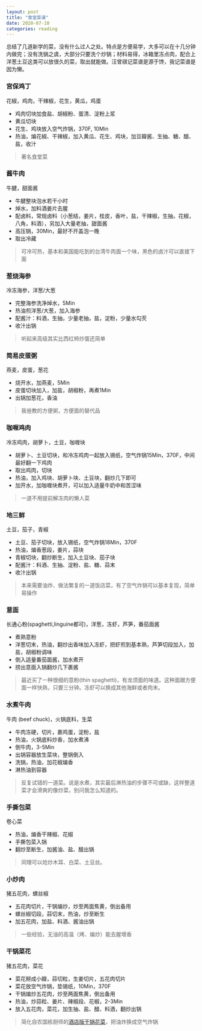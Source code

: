 ```yaml
---
layout: post
title: "食堂菜谱"
date: 2020-07-10
categories: reading
---
```


总结了几道新学的菜，没有什么过人之处。特点是方便易学，大多可以在十几分钟内做完；没有洗锅之虞，大部分只要洗个炒锅；材料易得，冰箱里冻点肉，配合上洋葱土豆这类可以放很久的菜，取出就能做。汪曾祺记菜谱是源于馋，我记菜谱是因为懒。

### 宫保鸡丁

花椒，鸡肉，干辣椒，花生，黄瓜，鸡蛋

* 鸡肉切块加食盐、胡椒粉、蛋清、淀粉上浆
* 黄瓜切块
* 花生、鸡块放入空气炸锅，370F, 10Min
* 热油，煸花椒、干辣椒，加入黄瓜、花生、鸡块，加豆瓣酱、生抽、糖、醋、盐，收汁

>著名食堂菜

### 酱牛肉

牛腱，甜面酱

* 牛腱整块泡水若干小时
* 焯水，加料酒姜片去腥
* 配卤料，常规卤料（小葱结，姜片，桂皮，香叶，盐，干辣椒，生抽，花椒，八角，料酒），另加入大量老抽，甜面酱
* 高压锅，30Min，最好不开盖泡一晚
* 取出冷藏

>可冷可热，基本和美国能吃到的台湾牛肉面一个味，黑色的卤汁可以直接下面

### 葱烧海参

冷冻海参，洋葱/大葱

* 完整海参洗净焯水，5Min
* 热油煎洋葱/大葱，加入海参
* 配酱汁：料酒，生抽，少量老抽，盐，淀粉，少量水勾芡
* 收汁出锅

> 听起来高级其实比西红柿炒蛋还简单

### 简易皮蛋粥

燕麦，皮蛋，葱花

* 烧开水，加燕麦，5Min
* 皮蛋切块加入，加盐，胡椒粉，再煮1Min
* 出锅加葱花，香油

> 我爸教的方便粥，方便面的替代品

### 咖喱鸡肉

冷冻鸡肉，胡萝卜，土豆，咖喱块

* 胡萝卜、土豆切块，和冷冻鸡肉一起放入锡纸，空气炸锅15Min，370F，中间最好翻一下鸡肉
* 取出鸡肉，切块
* 热油，加入鸡块、胡萝卜块、土豆块，翻炒几下即可
* 加开水，加咖喱块煮开，可以加入适量牛奶中和苦涩味

> 一道不用提前解冻肉的懒人菜

### 地三鲜

土豆，茄子，青椒

* 土豆、茄子切块，放入锡纸，空气炸锅18Min，370F
* 热油，煸香葱段，姜片，蒜块
* 青椒切块，翻炒断生，加入土豆块、茄子块
* 配酱汁：料酒、生抽、淀粉、盐、糖、蒜末
* 收汁出锅

> 本来需要油炸、做法繁复的一道饭店菜，有了空气炸锅可以基本复现，简单易操作

### 意面

长通心粉(spaghetti,linguine都可)，洋葱，冻虾，芦笋，番茄面酱

* 煮熟意粉
* 洋葱切末，热油，翻炒出香味加入冻虾，把虾煎到基本熟，芦笋切段加入，加盐，胡椒粉调味
* 倒入适量番茄面酱，加水煮开
* 捞出意面入锅翻炒几下裹酱

> 最近买了一种很细的意粉(thin spaghetti)，有龙须面的味道。这种面跟方便面一样快熟，只要三分钟。冻虾可以换成其他海鲜或者肉末。

### 水煮牛肉

牛肉 (beef chuck)，火锅底料，生菜

* 牛肉冻硬，切片，裹鸡蛋，淀粉，盐
* 热油，火锅底料炒香，加水煮沸
* 倒牛肉，3-5Min
* 出锅容器放生菜块，整锅倒入
* 洗锅，热油，加花椒煸香
* 淋热油到容器

> 反复试错的一道菜。说是水煮，其实最后淋热油的步骤不可或缺，这样整道菜才会滑爽的像炒菜，别问我怎么知道的。

### 手撕包菜

卷心菜

* 热油，煸香干辣椒、花椒
* 手撕包菜入锅
* 翻炒至断生，加酱油、盐、醋出锅

> 同理可以炝炒木耳、白菜、土豆丝。

### 小炒肉

猪五花肉，螺丝椒

* 五花肉切片，干锅煸炒，炒至两面焦黄，倒出备用
* 螺丝椒切段，蒜切末，热油，炒至断生
* 加五花肉，加盐、料酒、酱油出锅

> 一些经验，无油的高温（烤、煸炒）能去腥增香

### 干锅菜花

猪五花肉，菜花

* 菜花掰成小瓣，蒜切粒，生姜切片，五花肉切片
* 菜花放空气炸锅，垫锡纸，10Min，370F
* 干锅煸炒五花肉，炒至两面焦黄，倒出备用
* 热油，炒蒜粒、姜片、辣椒段、花椒，2-3Min
* 放入五花肉，菜花，加生抽、盐、醋、料酒，翻炒出锅

> 简化自农国栋厨师的[酒店版干锅花菜](https://www.bilibili.com/s/video/BV1Uf4y1m77s)，把油炸换成空气炸锅

